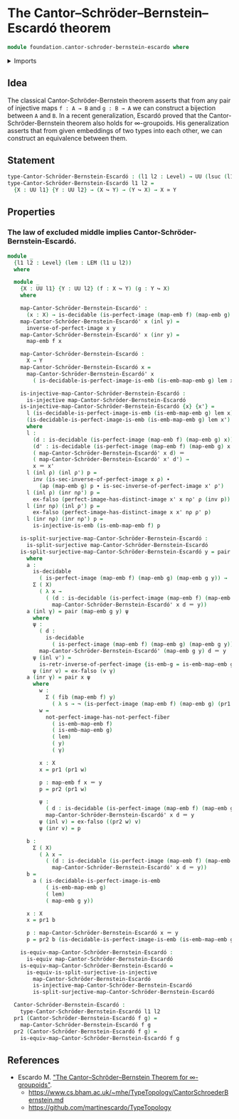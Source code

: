 # The Cantor–Schröder–Bernstein–Escardó theorem

```agda
module foundation.cantor-schroder-bernstein-escardo where
```

<details><summary>Imports</summary>

```agda
open import foundation.decidable-types
open import foundation.law-of-excluded-middle
open import foundation.perfect-images
open import foundation.split-surjective-maps

open import foundation-core.coproduct-types
open import foundation-core.dependent-pair-types
open import foundation-core.embeddings
open import foundation-core.empty-types
open import foundation-core.equivalences
open import foundation-core.fibers-of-maps
open import foundation-core.identity-types
open import foundation-core.injective-maps
open import foundation-core.negation
open import foundation-core.universe-levels
```

</details>

## Idea

The classical Cantor-Schröder-Bernstein theorem asserts that from any pair of
injective maps `f : A → B` and `g : B → A` we can construct a bijection between
`A` and `B`. In a recent generalization, Escardó proved that the
Cantor-Schröder-Bernstein theorem also holds for ∞-groupoids. His generalization
asserts that from given embeddings of two types into each other, we can
construct an equivalence between them.

## Statement

```agda
type-Cantor-Schröder-Bernstein-Escardó : (l1 l2 : Level) → UU (lsuc (l1 ⊔ l2))
type-Cantor-Schröder-Bernstein-Escardó l1 l2 =
  {X : UU l1} {Y : UU l2} → (X ↪ Y) → (Y ↪ X) → X ≃ Y
```

## Properties

### The law of excluded middle implies Cantor-Schröder-Bernstein-Escardó.

```agda
module _
  {l1 l2 : Level} (lem : LEM (l1 ⊔ l2))
  where

  module _
    {X : UU l1} {Y : UU l2} (f : X ↪ Y) (g : Y ↪ X)
    where

    map-Cantor-Schröder-Bernstein-Escardó' :
      (x : X) → is-decidable (is-perfect-image (map-emb f) (map-emb g) x) → Y
    map-Cantor-Schröder-Bernstein-Escardó' x (inl y) =
      inverse-of-perfect-image x y
    map-Cantor-Schröder-Bernstein-Escardó' x (inr y) =
      map-emb f x

    map-Cantor-Schröder-Bernstein-Escardó :
      X → Y
    map-Cantor-Schröder-Bernstein-Escardó x =
      map-Cantor-Schröder-Bernstein-Escardó' x
        ( is-decidable-is-perfect-image-is-emb (is-emb-map-emb g) lem x)

    is-injective-map-Cantor-Schröder-Bernstein-Escardó :
      is-injective map-Cantor-Schröder-Bernstein-Escardó
    is-injective-map-Cantor-Schröder-Bernstein-Escardó {x} {x'} =
      l (is-decidable-is-perfect-image-is-emb (is-emb-map-emb g) lem x)
      (is-decidable-is-perfect-image-is-emb (is-emb-map-emb g) lem x')
      where
      l :
        (d : is-decidable (is-perfect-image (map-emb f) (map-emb g) x))
        (d' : is-decidable (is-perfect-image (map-emb f) (map-emb g) x')) →
        ( map-Cantor-Schröder-Bernstein-Escardó' x d) ＝
        ( map-Cantor-Schröder-Bernstein-Escardó' x' d') →
        x ＝ x'
      l (inl ρ) (inl ρ') p =
        inv (is-sec-inverse-of-perfect-image x ρ) ∙
          (ap (map-emb g) p ∙ is-sec-inverse-of-perfect-image x' ρ')
      l (inl ρ) (inr nρ') p =
        ex-falso (perfect-image-has-distinct-image x' x nρ' ρ (inv p))
      l (inr nρ) (inl ρ') p =
        ex-falso (perfect-image-has-distinct-image x x' nρ ρ' p)
      l (inr nρ) (inr nρ') p =
        is-injective-is-emb (is-emb-map-emb f) p

    is-split-surjective-map-Cantor-Schröder-Bernstein-Escardó :
      is-split-surjective map-Cantor-Schröder-Bernstein-Escardó
    is-split-surjective-map-Cantor-Schröder-Bernstein-Escardó y = pair x p
      where
      a :
        is-decidable
          ( is-perfect-image (map-emb f) (map-emb g) (map-emb g y)) →
        Σ ( X)
          ( λ x →
            ( (d : is-decidable (is-perfect-image (map-emb f) (map-emb g) x)) →
              map-Cantor-Schröder-Bernstein-Escardó' x d ＝ y))
      a (inl γ) = pair (map-emb g y) ψ
        where
        ψ :
          ( d :
            is-decidable
              ( is-perfect-image (map-emb f) (map-emb g) (map-emb g y))) →
          map-Cantor-Schröder-Bernstein-Escardó' (map-emb g y) d ＝ y
        ψ (inl v') =
          is-retr-inverse-of-perfect-image {is-emb-g = is-emb-map-emb g} y v'
        ψ (inr v) = ex-falso (v γ)
      a (inr γ) = pair x ψ
        where
          w :
            Σ ( fib (map-emb f) y)
              ( λ s → ¬ (is-perfect-image (map-emb f) (map-emb g) (pr1 s)))
          w =
            not-perfect-image-has-not-perfect-fiber
              ( is-emb-map-emb f)
              ( is-emb-map-emb g)
              ( lem)
              ( y)
              ( γ)

          x : X
          x = pr1 (pr1 w)

          p : map-emb f x ＝ y
          p = pr2 (pr1 w)

          ψ :
            ( d : is-decidable (is-perfect-image (map-emb f) (map-emb g) x)) →
            map-Cantor-Schröder-Bernstein-Escardó' x d ＝ y
          ψ (inl v) = ex-falso ((pr2 w) v)
          ψ (inr v) = p

      b :
        Σ ( X)
          ( λ x →
            ( (d : is-decidable (is-perfect-image (map-emb f) (map-emb g) x)) →
              map-Cantor-Schröder-Bernstein-Escardó' x d ＝ y))
      b =
        a ( is-decidable-is-perfect-image-is-emb
            ( is-emb-map-emb g)
            ( lem)
            ( map-emb g y))

      x : X
      x = pr1 b

      p : map-Cantor-Schröder-Bernstein-Escardó x ＝ y
      p = pr2 b (is-decidable-is-perfect-image-is-emb (is-emb-map-emb g) lem x)

    is-equiv-map-Cantor-Schröder-Bernstein-Escardó :
      is-equiv map-Cantor-Schröder-Bernstein-Escardó
    is-equiv-map-Cantor-Schröder-Bernstein-Escardó =
      is-equiv-is-split-surjective-is-injective
        map-Cantor-Schröder-Bernstein-Escardó
        is-injective-map-Cantor-Schröder-Bernstein-Escardó
        is-split-surjective-map-Cantor-Schröder-Bernstein-Escardó

  Cantor-Schröder-Bernstein-Escardó :
    type-Cantor-Schröder-Bernstein-Escardó l1 l2
  pr1 (Cantor-Schröder-Bernstein-Escardó f g) =
    map-Cantor-Schröder-Bernstein-Escardó f g
  pr2 (Cantor-Schröder-Bernstein-Escardó f g) =
    is-equiv-map-Cantor-Schröder-Bernstein-Escardó f g
```

## References

- Escardo M.
  ["The Cantor–Schröder–Bernstein Theorem for ∞-groupoids"](https://doi.org/10.1007/s40062-021-00284-6).
  - <https://www.cs.bham.ac.uk/~mhe/TypeTopology/CantorSchroederBernstein.md>
  - <https://github.com/martinescardo/TypeTopology>
